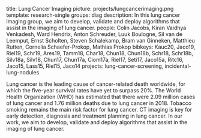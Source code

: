 title: Lung Cancer Imaging
picture: projects/lungcancerimaging.png
template: research-single
groups: diag
description: In this lung cancer imaging group, we aim to develop, validate and deploy algorithms that assist in the imaging of lung cancer.
people: Colin Jacobs, Kiran Vaidhya Venkadesh, Ward Hendrix, Anton Schreuder, Luuk Boulogne, Sil van de Leemput, Ernst Scholten, Steven Schalekamp, Bram van Ginneken, Matthieu Rutten, Cornelia Schaefer-Prokop, Mathias Prokop
bibkeys: Kauc20, Jaco19, Riel19, Schr19, Ares19, Tamm18, Char18, Chun18, Chun18b, Schr18, Schr18b, Silv18a, Silv18, Chun17, Chun17a, Ciom17a, Riel17, Seti17, Jaco15a, Ritc16, Jaco15, Lass15, Riel15, Jaco14
projects: lung-cancer-screening, incidental-lung-nodules

Lung cancer is the leading cause of cancer-related death worldwide, for which the five-year survival rates have yet to surpass 20%. The World Health Organization (WHO) has estimated that there were 2.09 million cases of lung cancer and 1.76 million deaths due to lung cancer in 2018. Tobacco smoking remains the main risk factor for lung cancer. CT imaging is key for early detection, diagnosis and treatment planning in lung cancer. In our work, we aim to develop, validate and deploy algorithms that assist in the imaging of lung cancer. 

